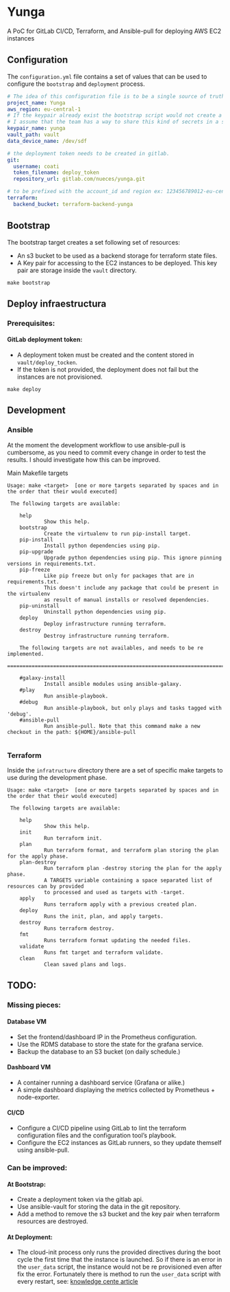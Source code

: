 # Yunga
A PoC for GitLab CI/CD, Terraform, and Ansible-pull for deploying AWS EC2 instances 

## Configuration
The `configuration.yml` file contains a set of values that can be used to configure the `bootstrap` and `deployment` process.
```yaml
# The idea of this configuration file is to be a single source of truth for the bootstrap script, ansible and terraform.
project_name: Yunga
aws_region: eu-central-1
# If the keypair already exist the bootstrap script would not create a new one.
# I assume that the team has a way to share this kind of secrets in a secure manner.
keypair_name: yunga
vault_path: vault
data_device_name: /dev/sdf

# the deployment token needs to be created in gitlab.
git:
  username: coati
  token_filename: deploy_token
  repository_url: gitlab.com/nueces/yunga.git

# to be prefixed with the account_id and region ex: 123456789012-eu-central-1-terraform-backend-yunga
terraform:
  backend_bucket: terraform-backend-yunga
```

## Bootstrap
The bootstrap target creates a set following set of resources:
- An s3 bucket to be used as a backend storage for terraform state files.
- A Key pair for accessing to the EC2 instances to be deployed. This key pair are storage inside the `vault` directory.


```shell
make bootstrap
```


## Deploy infraestructura

### Prerequisites:

#### GitLab deployment token:
- A deployment token must be created and the content stored in `vault/deploy_tocken`. 
- If the token is not provided, the deployment does not fail but the instances are not provisioned. 


```shell
make deploy
```

## Development

### Ansible
At the moment the development workflow to use ansible-pull is cumbersome, as you need to commit every change in order to
test the results. I should investigate how this can be improved.

Main Makefile targets
```
Usage: make <target>  [one or more targets separated by spaces and in the order that their would executed]

 The following targets are available: 

	help
			Show this help.
	bootstrap
			Create the virtualenv to run pip-install target.
	pip-install
			Install python dependencies using pip.
	pip-upgrade
			Upgrade python dependencies using pip. This ignore pinning versions in requirements.txt.
	pip-freeze
			Like pip freeze but only for packages that are in requirements.txt.
			This doesn't include any package that could be present in the virtualenv
			as result of manual installs or resolved dependencies.
	pip-uninstall
			Uninstall python dependencies using pip.
	deploy
			Deploy infrastructure running terraform.
	destroy
			Destroy infrastructure running terraform.
	
	The following targets are not availables, and needs to be re implemented.
	=========================================================================
	
	#galaxy-install
			Install ansible modules using ansible-galaxy.
	#play
			Run ansible-playbook.
	#debug
			Run ansible-playbook, but only plays and tasks tagged with 'debug'.
	#ansible-pull
			Run ansible-pull. Note that this command make a new checkout in the path: ${HOME}/ansible-pull


```


### Terraform
Inside the `infratructure` directory there are a set of specific make targets to use during the development phase.   
```
Usage: make <target>  [one or more targets separated by spaces and in the order that their would executed]

 The following targets are available: 

	help
			Show this help.
	init
			Run terraform init.
	plan
			Run terraform format, and terraform plan storing the plan for the apply phase.
	plan-destroy
			Run terraform plan -destroy storing the plan for the apply phase.
			A TARGETS variable containing a space separated list of resources can by provided
			to processed and used as targets with -target.
	apply
			Runs terraform apply with a previous created plan.
	deploy
			Runs the init, plan, and apply targets.
	destroy
			Runs terraform destroy.
	fmt
			Runs terraform format updating the needed files.
	validate
			Runs fmt target and terraform validate.
	clean
			Clean saved plans and logs.

```


## TODO:

### Missing pieces:

#### Database VM
- Set the frontend/dashboard IP in the Prometheus configuration.
- Use the RDMS database to store the state for the grafana service.
- Backup the database to an S3 bucket (on daily schedule.)

#### Dashboard VM
- A container running a dashboard service (Grafana or alike.)
- A simple dashboard displaying the metrics collected by Prometheus + node-exporter.

#### CI/CD
- Configure a CI/CD pipeline using GitLab to lint the terraform configuration files and the configuration tool’s playbook.
- Configure the EC2 instances as GitLab runners, so they update themself using ansible-pull.

### Can be improved:

#### At Bootstrap:
- Create a deployment token via the gitlab api.
- Use ansible-vault for storing the data in the git repository.
- Add a method to remove the s3 bucket and the key pair when terraform resources are destroyed.

#### At Deployment:
- The cloud-init process only runs the provided directives during the boot cycle the first time that the instance is 
launched. So if there is an error in the `user_data` script, the instance would not be re provisioned even after fix
the error. Fortunately there is method to run the `user_data` script with every restart,
see: [knowledge cente article](https://repost.aws/en/knowledge-center/execute-user-data-ec2)
 

